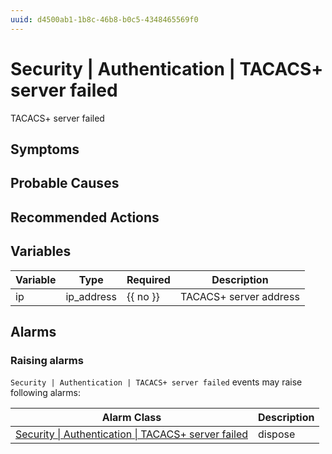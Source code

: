 ```yaml
---
uuid: d4500ab1-1b8c-46b8-b0c5-4348465569f0
---
```

# Security | Authentication | TACACS+ server failed

TACACS+ server failed

## Symptoms

## Probable Causes

## Recommended Actions

## Variables

Variable | Type | Required | Description
--- | --- | --- | ---
ip | ip_address | {{ no }} | TACACS+ server address

## Alarms

### Raising alarms

`Security | Authentication | TACACS+ server failed` events may raise following alarms:

Alarm Class | Description
--- | ---
[Security \| Authentication \| TACACS+ server failed](../../../alarm-classes/security/authentication/tacacs+-server-failed.md) | dispose
